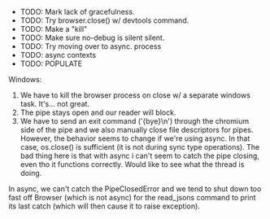 * TODO: Mark lack of gracefulness.
* TODO: Try browser.close() w/ devtools command.
* TODO: Make a "kill"
* TODO: Make sure no-debug is silent silent.
* TODO: Try moving over to async. process
* TODO: async contexts
* TODO: POPULATE


Windows:

1) We have to kill the browser process on close w/ a separate windows task. It's... not great.
2) The pipe stays open and our reader will block. 
3) We have to send an exit command ('{bye}\n') through the chromium side of the pipe and we also manually close file descriptors for pipes. However, the behavior seems to change if we're using async. In that case, os.close() is sufficient (it is not during sync type operations). The bad thing here is that with async i can't seem to catch the pipe closing, even tho it functions correctly. Would like to see what the thread is doing.

In async, we can't catch the PipeClosedError and we tend to shut down too fast off Browser (which is not async) for the read_jsons command to print its last catch (which will then cause it to raise exception).
